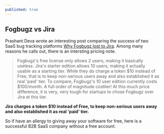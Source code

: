 ```yaml
---
published: true
---
```



## Fogbugz vs Jira

Prashant Deva wrote an interesting post comparing the success of two SaaS bug tracking platforms [Why Fogbugz lost to Jira](http://movingfulcrum.com/why-fogbugz-lost-to-jira/). Among many reasons he calls out, there is an intersting pricing note.

> Fogbugz's free license only allows 2 users, making it basically useless.
> Jira's starter edition allows 10 users, making it actually usable as a starting tier. While they do charge a token $10 instead of Free, that is to keep non-serious users away and also established it as real 'paid' tier.
> To compare, Fogbugz's 10 user edition currently costs $100/month.
> A full order of magnitude costlier! At this much price difference, it is very, very tough for startups to chose Fogbugz over Jira at this tier.

**Jira charges a token $10 instead of Free, to keep non-serious users away and also established it as real 'paid' tier.**

So if have an allergy to giving away your software for free, here is a successful B2B SaaS company without a free account.
